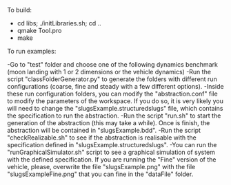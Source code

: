 To build:

- cd libs; ./initLibraries.sh; cd .. 
- qmake Tool.pro
- make

To run examples:

-Go to "test" folder and choose one of the following dynamics benchmark (moon landing with 1 or 2 dimensions or the vehicle dynamics)
-Run the script "classFolderGenerator.py" to generate the folders with different run configurations (coarse, fine and steady with a few different options).
-Inside these run configuration folders, you can modify the "abstraction.conf" file to modify the parameters of the workspace. If you do so, it is very likely you will need to change the "slugsExample.structuredslugs" file, which contains the specification to run the abstraction.
-Run the script "run.sh" to start the generation of the abstraction (this may take a while). Once is finish, the abstraction will be contained in "slugsExample.bdd".
-Run the script "checkRealizable.sh" to see if the abstraction is realisable with the specification defined in "slugsExample.structuredslugs".
-You can run the "runGraphicalSimulator.sh" script to see a graphical simulation of system with the defined specification. If you are running the "Fine" version of the vehicle, please, overwrite the file "slugsExample.png" with the file "slugsExampleFine.png" that you can fine in the "dataFile" folder.
